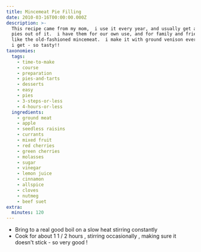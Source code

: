```yaml
---
title: Mincemeat Pie Filling
date: 2010-03-16T00:00:00.000Z
description: >-
  This recipe came from my mom,  i use it every year, and usually get about 8-10
  pies out of it.  i have them for our own use, and for family and friends that
  like the old-fashioned mincemeat.  i make it with ground venison every chance
  i get - so tasty!!
taxonomies:
  tags:
    - time-to-make
    - course
    - preparation
    - pies-and-tarts
    - desserts
    - easy
    - pies
    - 3-steps-or-less
    - 4-hours-or-less
  ingredients:
    - ground meat
    - apple
    - seedless raisins
    - currants
    - mixed fruit
    - red cherries
    - green cherries
    - molasses
    - sugar
    - vinegar
    - lemon juice
    - cinnamon
    - allspice
    - cloves
    - nutmeg
    - beef suet
extra:
  minutes: 120
---
```

 - Bring to a real good boil on a slow heat stirring constantly
 - Cook for about 1 1 / 2 hours , stirring occasionally , making sure it doesn't stick - so very good !
